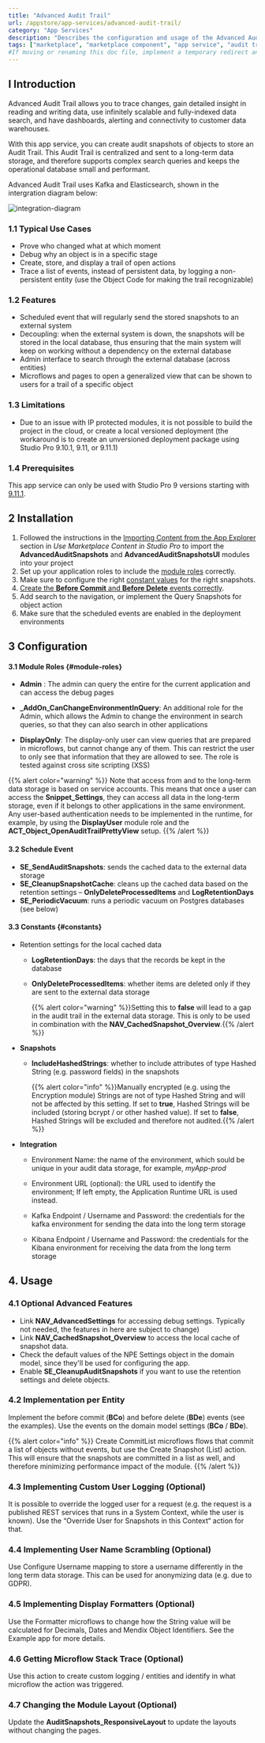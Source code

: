 ```yaml
---
title: "Advanced Audit Trail"
url: /appstore/app-services/advanced-audit-trail/
category: "App Services"
description: "Describes the configuration and usage of the Advanced Audit Trail app service, which is available in the Mendix Marketplace."
tags: ["marketplace", "marketplace component", "app service", "audit trail"]
#If moving or renaming this doc file, implement a temporary redirect and let the respective team know they should update the URL in the product. See Mapping to Products for more details. 
---
```


## I Introduction

Advanced Audit Trail allows you to trace changes, gain detailed insight in reading and writing data, use infinitely scalable and fully-indexed data search, and have dashboards, alerting and connectivity to customer data warehouses.

With this app service, you can create audit snapshots of objects to store an Audit Trail. This Audit Trail is centralized and sent to a long-term data storage, and therefore supports complex search queries and keeps the operational database small and performant.

Advanced Audit Trail uses Kafka and Elasticsearch, shown in the intergration diagram below:

![integration-diagram](integration-diagram.png)

### 1.1 Typical Use Cases

* Prove who changed what at which moment
* Debug why an object is in a specific stage
* Create, store, and display a trail of open actions
* Trace a list of events, instead of persistent data, by logging a non-persistent entity (use the Object Code for making the trail recognizable)

### 1.2 Features

*  Scheduled event that will regularly send the stored snapshots to an external system
*  Decoupling: when the external system is down, the snapshots will be stored in the local database, thus ensuring that the main system will keep on working without a dependency on the external database
*  Admin interface to search through the external database (across entities)
*  Microflows and pages to open a generalized view that can be shown to users for a trail of a specific object

### 1.3 Limitations

*  Due to an issue with IP protected modules, it is not possible to build the project in the cloud, or create a local versioned deployment (the workaround is to create an unversioned deployment package using Studio Pro 9.10.1, 9.11, or 9.11.1)


### 1.4 Prerequisites

This app service can only be used with Studio Pro 9 versions starting with [9.11.1](https://docs.mendix.com/releasenotes/studio-pro/9.11/).

## 2 Installation

1. Followed the instructions in the [Importing Content from the App Explorer](/appstore/general/app-store-content/#import) section in *Use Marketplace Content in Studio Pro* to import the **AdvancedAuditSnapshots** and **AdvancedAuditSnapshotsUI** modules into your project
2. Set up your application roles to include the [module roles](#module-rules) correctly.
3. Make sure to configure the right [constant values](#constants) for the right snapshots.
4. [Create the **Before Commit** and **Before Delete** events correctly](#create-before-commit-and-before-delete-events).
5. Add search to the navigation, or implement the Query Snapshots for object action
6. Make sure that the scheduled events are enabled in the deployment environments

## 3 Configuration

#### 3.1 Module Roles {#module-roles}

*  **Admin** : The admin can query the entire for the current application and can access the debug pages
 
*  **_AddOn_CanChangeEnvironmentInQuery**: An additional role for the Admin, which allows the Admin to change the environment in search queries, so that they can also search in other applications
 
*  **DisplayOnly**: The display-only user can view queries that are prepared in microflows, but cannot change any of them. This can restrict the user to only see that information that they are allowed to see. The role is tested against cross site scripting (XSS)

{{% alert color="warning" %}}
Note that access from and to the long-term data storage is based on service accounts. This means that once a user can access the **Snippet_Settings**, they can access all data in the long-term storage, even if it belongs to other applications in the same environment. Any user-based authentication needs to be implemented in the runtime, for example, by using the **DisplayUser** module role and the **ACT_Object_OpenAuditTrailPrettyView** setup.
{{% /alert %}}

#### 3.2 Schedule Event 

- **SE_SendAuditSnapshots**: sends the cached data to the external data storage
- **SE_CleanupSnapshotCache**: cleans up the cached data based on the retention settings – **OnlyDeleteProcessedItems** and **LogRetentionDays**
- **SE_PeriodicVacuum**: runs a periodic vacuum on Postgres databases (see below)

#### 3.3 Constants {#constants}

* Retention settings for the local cached data

  * **LogRetentionDays**: the days that the records be kept in the database

  * **OnlyDeleteProcessedItems**: whether items are deleted only if they are sent to the external data storage

    {{% alert color="warning" %}}Setting this to **false** will lead to a gap in the audit trail in the external data storage. This is only to be used in combination with the **NAV_CachedSnapshot_Overview**.{{% /alert %}}

* **Snapshots**
  
  * **IncludeHashedStrings**: whether to include attributes of type Hashed String (e.g. password fields) in the snapshots

     {{% alert color="info" %}}Manually encrypted (e.g. using the Encryption module) Strings are not of type Hashed String and will not be affected by this setting. If set to **true**, Hashed Strings will be included (storing bcrypt / or other hashed value). If set to **false**, Hashed Strings will be excluded and therefore not audited.{{% /alert %}}
  
* **Integration**

  * Environment Name: the name of the environment, which sould be unique in your audit data storage, for example, *myApp-prod*

  * Environment URL (optional): the URL used to identify the environment; If left empty, the Application Runtime URL is used instead.

  * Kafka Endpoint / Username and Password: the credentials for the kafka environment for sending the data into the long term storage

  * Kibana Endpoint / Username and Password: the credentials for the Kibana environment for receiving the data from the long term storage


## 4. Usage

### 4.1 Optional Advanced Features

  - Link **NAV_AdvancedSettings** for accessing debug settings. Typically not needed, the features in here are subject to change)
  - Link **NAV_CachedSnapshot_Overview** to access the local cache of   snapshot data. 
  - Check the default values of the NPE Settings object in the domain model, since they'll be used for configuring the app. 
  - Enable **SE_CleanupAuditSnapshots** if you want to use the retention settings and delete objects.

  ### 4.2 Implementation per Entity

Implement the before commit (**BCo**) and before delete (**BDe**) events (see the examples). Use the events on the domain model settings (**BCo** / **BDe**).

{{% alert color="info" %}}
Create CommitList microflows flows that commit a list of objects without events, but use the Create Snapshot (List) action. This will ensure that the snapshots are committed in a list as well, and therefore minimizing performance impact of the module.
{{% /alert %}}

  ### 4.3 Implementing Custom User Logging (Optional)

It is possible to override the logged user for a request (e.g. the request is a published REST services that runs in a System Context, while the user is known). Use the “Override User for Snapshots in this Context“ action for that.

  ### 4.4 Implementing User Name Scrambling (Optional)

Use Configure Username mapping to store a username differently in the long term data storage. This can be used for anonymizing data (e.g. due to GDPR).

  ### 4.5 Implementing Display Formatters (Optional)

Use the Formatter microflows to change how the String value will be calculated for Decimals, Dates and Mendix Object Identifiers. See the Example app for more details.

  ### 4.6 Getting Microflow Stack Trace (Optional)

Use this action to create custom logging / entities and identify in what microflow the action was triggered.

  ### 4.7 Changing the Module Layout (Optional)

Update the **AuditSnapshots_ResponsiveLayout** to update the layouts without changing the pages.